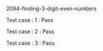 
2094-finding-3-digit-even-numbers


Test case : 1 : Pass



Test case : 2 : Pass



Test case : 3 : Pass


